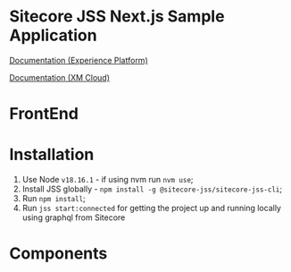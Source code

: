 # Sitecore JSS Next.js Sample Application

[Documentation (Experience Platform)](https://doc.sitecore.com/xp/en/developers/hd/21/sitecore-headless-development/sitecore-javascript-rendering-sdk--jss--for-next-js.html)

[Documentation (XM Cloud)](https://doc.sitecore.com/xmc/en/developers/xm-cloud/sitecore-javascript-rendering-sdk--jss--for-next-js.html)

# FrontEnd

# Installation

1. Use Node `v18.16.1` - if using nvm run `nvm use`;
2. Install JSS globally - `npm install -g @sitecore-jss/sitecore-jss-cli`;
3. Run `npm install`;
4. Run `jss start:connected` for getting the project up and running locally using graphql from Sitecore

# Components


